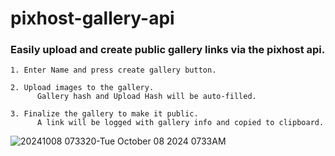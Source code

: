 # pixhost-gallery-api
### Easily upload and create public gallery links via the pixhost api. 

    1. Enter Name and press create gallery button. 

    2. Upload images to the gallery. 
          Gallery hash and Upload Hash will be auto-filled.

    3. Finalize the gallery to make it public. 
          A link will be logged with gallery info and copied to clipboard. 


![20241008 073320-Tue October 08 2024 0733AM](https://github.com/user-attachments/assets/ef0892ea-9f29-4cad-9994-bbfaed0ebdf2)
